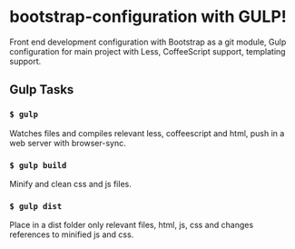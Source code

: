bootstrap-configuration with GULP!
==================================

Front end development configuration with Bootstrap as a git module, Gulp configuration for main project with Less, CoffeeScript support, templating support.

## Gulp Tasks

### `$ gulp`

Watches files and compiles relevant less, coffeescript and html, push in a web server with browser-sync.

### `$ gulp build`

Minify and clean css and js files.

### `$ gulp dist`

Place in a dist folder only relevant files, html, js, css and  changes references to minified js and css.

